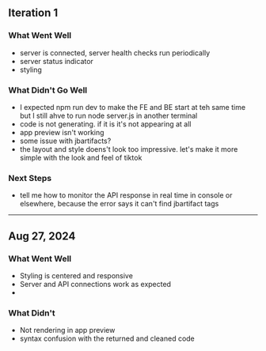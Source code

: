 ## Iteration 1

### What Went Well

- server is connected, server health checks run periodically
- server status indicator
- styling

### What Didn't Go Well

- I expected npm run dev to make the FE and BE start at teh same time but I still ahve to run node server.js in another terminal
- code is not generating. if it is it's not appearing at all
- app preview isn't working
- some issue with jbartifacts?
- the layout and style doens't look too impressive. let's make it more simple with the look and feel of tiktok

### Next Steps

- tell me how to monitor the API response in real time in console or elsewhere, because the error says it can't find jbartifact tags

---

## Aug 27, 2024

### What Went Well

- Styling is centered and responsive
- Server and API connections work as expected
-

### What Didn't

- Not rendering in app preview
- syntax confusion with the returned and cleaned code
